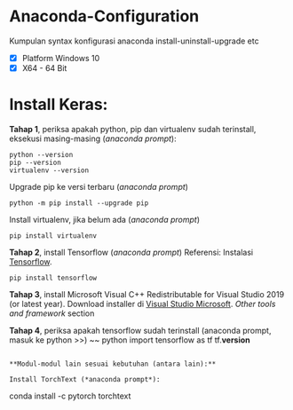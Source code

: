 # Anaconda-Configuration
Kumpulan syntax konfigurasi anaconda install-uninstall-upgrade etc
- [x] Platform Windows 10
- [x] X64 - 64 Bit

# **Install Keras:**

**Tahap 1**, periksa apakah python, pip dan virtualenv sudah terinstall, eksekusi masing-masing (*anaconda prompt*):
~~~
python --version
pip --version
virtualenv --version
~~~
Upgrade pip ke versi terbaru (*anaconda prompt*)
~~~
python -m pip install --upgrade pip
~~~
Install virtualenv, jika belum ada (*anaconda prompt*)
~~~
pip install virtualenv
~~~
**Tahap 2**, install Tensorflow (*anaconda prompt*)
Referensi: Instalasi [Tensorflow](https://www.tensorflow.org/install/pip).
~~~
pip install tensorflow
~~~
**Tahap 3**, install Microsoft Visual C++ Redistributable for Visual Studio 2019 (or latest year). Download installer di [Visual Studio Microsoft](https://visualstudio.microsoft.com/downloads/). *Other tools and framework* section

**Tahap 4**, periksa apakah tensorflow sudah terinstall (anaconda prompt, masuk ke python >>)
~~
python
import tensorflow as tf
tf.__version__
~~~

**Modul-modul lain sesuai kebutuhan (antara lain):**

Install TorchText (*anaconda prompt*):
~~~
conda install -c pytorch torchtext
~~~
